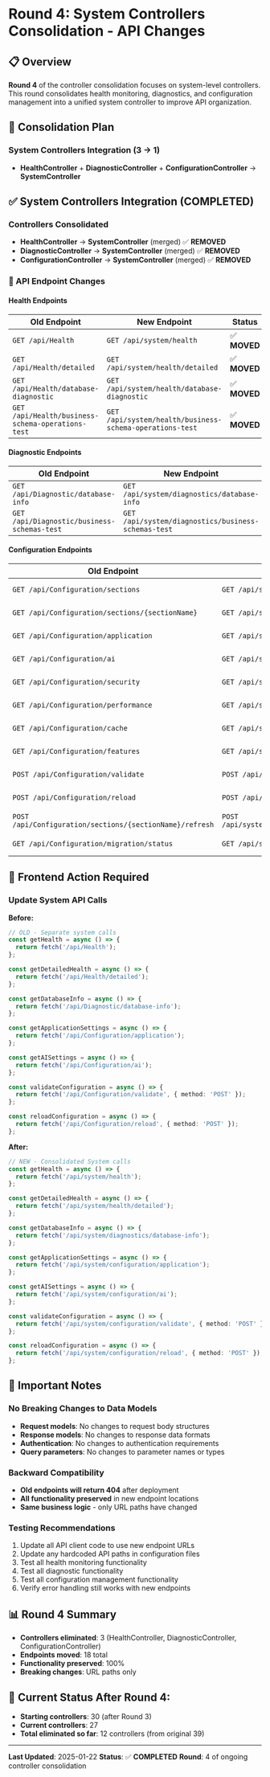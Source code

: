 # Round 4: System Controllers Consolidation - API Changes

## 📋 Overview

**Round 4** of the controller consolidation focuses on system-level controllers. This round consolidates health monitoring, diagnostics, and configuration management into a unified system controller to improve API organization.

## 🎯 Consolidation Plan

### System Controllers Integration (3 → 1)
- **HealthController** + **DiagnosticController** + **ConfigurationController** → **SystemController**

## ✅ System Controllers Integration (COMPLETED)

### Controllers Consolidated
- **HealthController** → **SystemController** (merged) ✅ **REMOVED**
- **DiagnosticController** → **SystemController** (merged) ✅ **REMOVED**
- **ConfigurationController** → **SystemController** (merged) ✅ **REMOVED**

### 🔄 API Endpoint Changes

#### Health Endpoints
| **Old Endpoint** | **New Endpoint** | **Status** |
|------------------|------------------|------------|
| `GET /api/Health` | `GET /api/system/health` | ✅ **MOVED** |
| `GET /api/Health/detailed` | `GET /api/system/health/detailed` | ✅ **MOVED** |
| `GET /api/Health/database-diagnostic` | `GET /api/system/health/database-diagnostic` | ✅ **MOVED** |
| `GET /api/Health/business-schema-operations-test` | `GET /api/system/health/business-schema-operations-test` | ✅ **MOVED** |

#### Diagnostic Endpoints
| **Old Endpoint** | **New Endpoint** | **Status** |
|------------------|------------------|------------|
| `GET /api/Diagnostic/database-info` | `GET /api/system/diagnostics/database-info` | ✅ **MOVED** |
| `GET /api/Diagnostic/business-schemas-test` | `GET /api/system/diagnostics/business-schemas-test` | ✅ **MOVED** |

#### Configuration Endpoints
| **Old Endpoint** | **New Endpoint** | **Status** |
|------------------|------------------|------------|
| `GET /api/Configuration/sections` | `GET /api/system/configuration/sections` | ✅ **MOVED** |
| `GET /api/Configuration/sections/{sectionName}` | `GET /api/system/configuration/sections/{sectionName}` | ✅ **MOVED** |
| `GET /api/Configuration/application` | `GET /api/system/configuration/application` | ✅ **MOVED** |
| `GET /api/Configuration/ai` | `GET /api/system/configuration/ai` | ✅ **MOVED** |
| `GET /api/Configuration/security` | `GET /api/system/configuration/security` | ✅ **MOVED** |
| `GET /api/Configuration/performance` | `GET /api/system/configuration/performance` | ✅ **MOVED** |
| `GET /api/Configuration/cache` | `GET /api/system/configuration/cache` | ✅ **MOVED** |
| `GET /api/Configuration/features` | `GET /api/system/configuration/features` | ✅ **MOVED** |
| `POST /api/Configuration/validate` | `POST /api/system/configuration/validate` | ✅ **MOVED** |
| `POST /api/Configuration/reload` | `POST /api/system/configuration/reload` | ✅ **MOVED** |
| `POST /api/Configuration/sections/{sectionName}/refresh` | `POST /api/system/configuration/sections/{sectionName}/refresh` | ✅ **MOVED** |
| `GET /api/Configuration/migration/status` | `GET /api/system/configuration/migration/status` | ✅ **MOVED** |

## 🚨 Frontend Action Required

### Update System API Calls

**Before:**
```typescript
// OLD - Separate system calls
const getHealth = async () => {
  return fetch('/api/Health');
};

const getDetailedHealth = async () => {
  return fetch('/api/Health/detailed');
};

const getDatabaseInfo = async () => {
  return fetch('/api/Diagnostic/database-info');
};

const getApplicationSettings = async () => {
  return fetch('/api/Configuration/application');
};

const getAISettings = async () => {
  return fetch('/api/Configuration/ai');
};

const validateConfiguration = async () => {
  return fetch('/api/Configuration/validate', { method: 'POST' });
};

const reloadConfiguration = async () => {
  return fetch('/api/Configuration/reload', { method: 'POST' });
};
```

**After:**
```typescript
// NEW - Consolidated System calls
const getHealth = async () => {
  return fetch('/api/system/health');
};

const getDetailedHealth = async () => {
  return fetch('/api/system/health/detailed');
};

const getDatabaseInfo = async () => {
  return fetch('/api/system/diagnostics/database-info');
};

const getApplicationSettings = async () => {
  return fetch('/api/system/configuration/application');
};

const getAISettings = async () => {
  return fetch('/api/system/configuration/ai');
};

const validateConfiguration = async () => {
  return fetch('/api/system/configuration/validate', { method: 'POST' });
};

const reloadConfiguration = async () => {
  return fetch('/api/system/configuration/reload', { method: 'POST' });
};
```

## 🔧 Important Notes

### No Breaking Changes to Data Models
- **Request models**: No changes to request body structures
- **Response models**: No changes to response data formats
- **Authentication**: No changes to authentication requirements
- **Query parameters**: No changes to parameter names or types

### Backward Compatibility
- **Old endpoints will return 404** after deployment
- **All functionality preserved** in new endpoint locations
- **Same business logic** - only URL paths have changed

### Testing Recommendations
1. Update all API client code to use new endpoint URLs
2. Update any hardcoded API paths in configuration files
3. Test all health monitoring functionality
4. Test all diagnostic functionality
5. Test all configuration management functionality
6. Verify error handling still works with new endpoints

## 📊 Round 4 Summary

- **Controllers eliminated**: 3 (HealthController, DiagnosticController, ConfigurationController)
- **Endpoints moved**: 18 total
- **Functionality preserved**: 100%
- **Breaking changes**: URL paths only

## 🚀 **Current Status After Round 4:**
- **Starting controllers**: 30 (after Round 3)
- **Current controllers**: 27
- **Total eliminated so far**: 12 controllers (from original 39)

---

**Last Updated**: 2025-01-22
**Status**: ✅ **COMPLETED**
**Round**: 4 of ongoing controller consolidation
